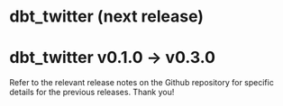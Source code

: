 # dbt_twitter (next release)

# dbt_twitter v0.1.0 -> v0.3.0
Refer to the relevant release notes on the Github repository for specific details for the previous releases. Thank you!